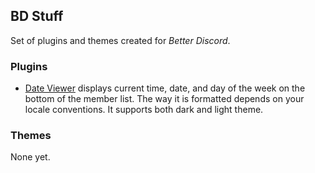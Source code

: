 ## BD Stuff
Set of plugins and themes created for *Better Discord*.
### Plugins
* [Date Viewer](https://github.com/ezeholz/BDStuff/tree/master/Plugins/dateViewer) displays current time, date, and day of the week on the bottom of the member list. The way it is formatted depends on your locale conventions. It supports both dark and light theme.
### Themes
None yet.
